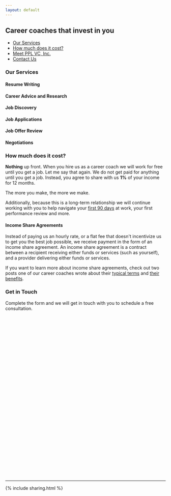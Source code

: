 ```yaml
---
layout: default
---
```


## Career coaches that invest in you

- [Our Services](#our-services)
- [How much does it cost?](#how-much-does-it-cost)
- [Meet PPL VC, Inc.](#meet-ppl-vc-inc)
- [Contact Us](#contact-us)

### Our Services

#### Resume Writing

#### Career Advice and Research

#### Job Discovery

#### Job Applications

#### Job Offer Review

#### Negotiations

### How much does it cost?

**Nothing** up front. When you hire us as a career coach we will work for free until you get a job. Let me say that again. We do not get paid for anything until you get a job. Instead, you agree to share with us **1%** of your income for 12 months.

The more you make, the more we make.

Additionally, because this is a long-term relationship we will continue working with you to help navigate your [first 90 days](https://agileleanlife.com/the-first-90-days/) at work, your first performance review and more. 

#### Income Share Agreements

Instead of paying us an hourly rate, or a flat fee that doesn't incentivize us to get you the best job possible, we receive payment in the form of an income share agreement. An income share agreement is a contract between a recipient receiving either funds or services (such as yourself), and a provider delivering either funds or services. 

If you want to learn more about income share agreements, check out two posts one of our career coaches wrote about their [typical terms](https://bradjohansen.com/texts/2019-09-15-introduction-to-income-share-agreements/) and [their benefits](https://bradjohansen.com/texts/2019-09-30-benefits-of-income-share-agreements/).

### Get in Touch

Complete the form and we will get in touch with you to schedule a free consultation.

<div class="typeform-widget" data-url="https://bradleyjohansen.typeform.com/to/tzQMZf" style="width: 100%; height: 500px;"></div> <script> (function() { var qs,js,q,s,d=document, gi=d.getElementById, ce=d.createElement, gt=d.getElementsByTagName, id="typef_orm", b="https://embed.typeform.com/"; if(!gi.call(d,id)) { js=ce.call(d,"script"); js.id=id; js.src=b+"embed.js"; q=gt.call(d,"script")[0]; q.parentNode.insertBefore(js,q) } })() </script> <div style="font-family: Sans-Serif;font-size: 12px;color: #999;opacity: 0.5; padding-top: 5px;"></div>

----

{% include sharing.html %}
